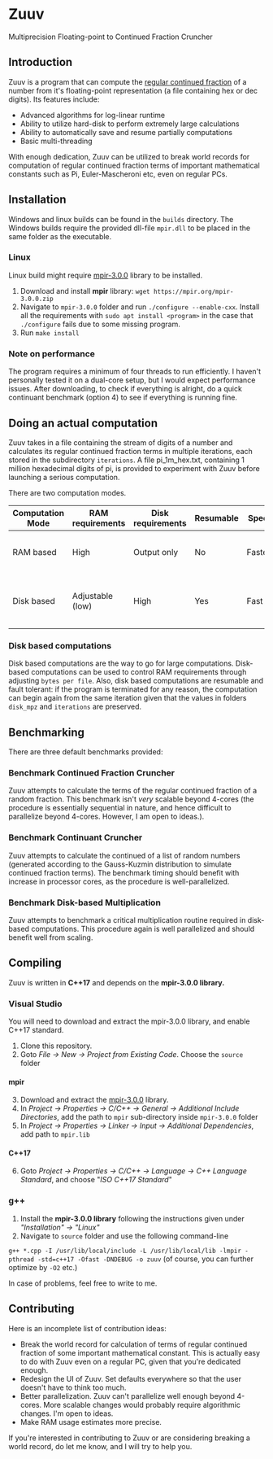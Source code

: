 # Zuuv
Multiprecision Floating-point to Continued Fraction Cruncher

## Introduction
Zuuv is a program that can compute the [regular continued fraction](https://en.wikipedia.org/wiki/Continued_fraction) of a number from it's floating-point representation (a file containing hex or dec digits). Its features include:
* Advanced algorithms for log-linear runtime
* Ability to utilize hard-disk to perform extremely large calculations
* Ability to automatically save and resume partially computations
* Basic multi-threading

With enough dedication, Zuuv can be utilized to break world records for computation of regular continued fraction terms of important mathematical constants such as Pi, Euler-Mascheroni etc, even on regular PCs.

## Installation
Windows and linux builds can be found in the `builds` directory. The Windows builds require the provided dll-file `mpir.dll` to be placed in the same folder as the executable.
### Linux
Linux build might require [mpir-3.0.0](https://mpir.org/mpir-3.0.0.zip) library to be installed.
1. Download and install **mpir** library: `wget https://mpir.org/mpir-3.0.0.zip`
2. Navigate to `mpir-3.0.0` folder and run `./configure --enable-cxx`. Install all the requirements with `sudo apt install <program>` in the case that `./configure` fails due to some missing program.
3. Run `make install`

### Note on performance
The program requires a minimum of four threads to run efficiently. I haven't personally tested it on a dual-core setup, but I would expect performance issues.
After downloading, to check if everything is alright, do a quick continuant benchmark (option 4) to see if everything is running fine.

## Doing an actual computation
Zuuv takes in a file containing the stream of digits of a number and calculates its regular continued fraction terms in multiple iterations, each stored in the subdirectory `iterations`. A file pi_1m_hex.txt, containing 1 million hexadecimal digits of pi, is provided to experiment with Zuuv before launching a serious computation.

There are two computation modes.

| Computation Mode | RAM requirements | Disk requirements | Resumable |  Speed  | Comments |
| ---------------- | ---------------- | ----------------- | --------- | ------- | -------- |
|     RAM based    |       High       |    Output only    |     No    | Fastest | Use for small computations that can fit in RAM |
|    Disk based    | Adjustable (low) |       High        |    Yes    |   Fast  | Use for large computations that can't entirely be done in RAM |

### Disk based computations
Disk based computations are the way to go for large computations. Disk-based computations can be used to control RAM requirements through adjusting `bytes per file`. Also, disk based computations are resumable and fault tolerant: if the program is terminated for any reason, the computation can begin again from the same iteration given that the values in folders `disk_mpz` and `iterations` are preserved.

## Benchmarking
There are three default benchmarks provided:
### Benchmark Continued Fraction Cruncher
Zuuv attempts to calculate the terms of the regular continued fraction of a random fraction. This benchmark isn't _very_ scalable beyond 4-cores (the procedure is essentially sequential in nature, and hence difficult to parallelize beyond 4-cores. However, I am open to ideas.).
### Benchmark Continuant Cruncher
Zuuv attempts to calculate the continued of a list of random numbers (generated according to the Gauss-Kuzmin distribution to simulate continued fraction terms). The benchmark timing should benefit with increase in processor cores, as the procedure is well-parallelized.
### Benchmark Disk-based Multiplication
Zuuv attempts to benchmark a critical multiplication routine required in disk-based computations. This procedure again is well parallelized and should benefit well from scaling.

## Compiling
Zuuv is written in **C++17** and depends on the **mpir-3.0.0 library.**
### Visual Studio
You will need to download and extract the mpir-3.0.0 library, and enable C++17 standard.
1. Clone this repository.
2. Goto _File -> New -> Project from Existing Code_. Choose the `source` folder
#### mpir
3. Download and extract the [mpir-3.0.0](https://mpir.org/mpir-3.0.0.zip) library.
4. In _Project -> Properties -> C/C++ -> General -> Additional Include Directories_, add the path to `mpir` sub-directory inside `mpir-3.0.0` folder
5. In _Project -> Properties -> Linker -> Input -> Additional Dependencies_, add path to `mpir.lib`
#### C++17
6. Goto _Project -> Properties -> C/C++ -> Language -> C++ Language Standard_, and choose "_ISO C++17 Standard_"
### g++
1. Install the **mpir-3.0.0 library** following the instructions given under _"Installation" -> "Linux"_
2. Navigate to `source` folder and use the following command-line

`g++ *.cpp -I /usr/lib/local/include -L /usr/lib/local/lib -lmpir -pthread -std=c++17 -Ofast -DNDEBUG -o zuuv` (of course, you can further optimize by `-O2` etc.)

In case of problems, feel free to write to me.

## Contributing
Here is an incomplete list of contribution ideas:
* Break the world record for calculation of terms of regular continued fraction of some important mathematical constant. This is actually easy to do with Zuuv even on a regular PC, given that you're dedicated enough.
* Redesign the UI of Zuuv. Set defaults everywhere so that the user doesn't have to think too much.
* Better parallelization. Zuuv can't parallelize well enough beyond 4-cores. More scalable changes would probably require algorithmic changes. I'm open to ideas.
* Make RAM usage estimates more precise.

If you're interested in contributing to Zuuv or are considering breaking a world record, do let me know, and I will try to help you.
